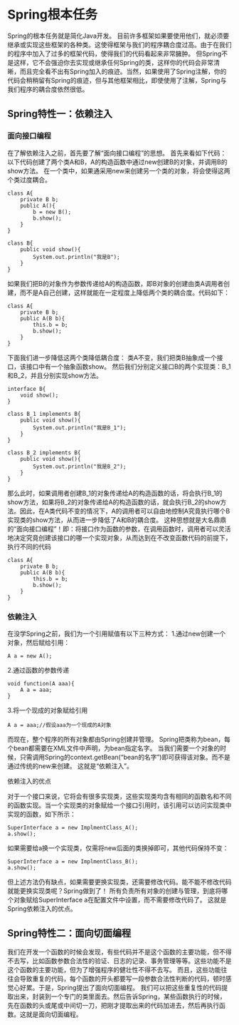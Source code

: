 # Spring根本任务

Spring的根本任务就是简化Java开发。 
目前许多框架如果要使用他们，就必须要继承或实现这些框架的各种类。这使得框架与我们的程序耦合度过高。由于在我们的程序中加入了过多的框架代码，使得我们的代码看起来非常臃肿。 
但Spring不是这样，它不会强迫你去实现或继承任何Spring的类，这样你的代码会非常清晰，而且完全看不出有Spring加入的痕迹。当然，如果使用了Spring注解，你的代码会稍稍留有Spring的痕迹，但与其他框架相比，即使使用了注解，Spring与我们程序的耦合度依然很低。

## Spring特性一：依赖注入

### 面向接口编程

在了解依赖注入之前，首先要了解“面向接口编程”的思想。 
首先来看如下代码： 
以下代码创建了两个类A和B，A的构造函数中通过new创建B的对象，并调用B的show方法。 
在一个类中，如果通采用new来创建另一个类的对象，将会使得这两个类过度耦合。


```
class A{
    private B b;
    public A(){
        b = new B();
        b.show();
    }
}

class B{
    public void show(){
        System.out.println("我是B");
    }
}
```


如果我们把B的对象作为参数传递给A的构造函数，即B对象的创建由类A调用者创建，而不是A自己创建，这样就能在一定程度上降低两个类的耦合度。代码如下：


```
class A{
    private B b;
    public A(B b){
        this.b = b;
        b.show();
    }
}
```


下面我们进一步降低这两个类降低耦合度： 
类A不变，我们把类B抽象成一个接口，该接口中有一个抽象函数show。 
然后我们分别定义接口B的两个实现类：B_1和B_2，并且分别实现show方法。


```
interface B{
    void show();
}

class B_1 implements B{
    public void show(){
        System.out.println("我是B_1");
    }
}

class B_2 implements B{
    public void show(){
        System.out.println("我是B_2");
    }
}
```


那么此时，如果调用者创建B_1的对象传递给A的构造函数的话，将会执行B_1的show方法，如果将B_2的对象传递给A的构造函数的话，就会执行B_2的show方法。因此，在A类代码不变的情况下，A的调用者可以自由地控制A究竟执行哪个B实现类的show方法，从而进一步降低了A和B的耦合度。 
这种思想就是大名鼎鼎的“面向接口编程”！即：将接口作为函数的参数，在调用函数时，调用者可以灵活地决定究竟创建该接口的哪一个实现对象，从而达到在不改变函数代码的前提下，执行不同的代码


```
class A{
    private B b;
    public A(B b){
        this.b = b;
        b.show();
    }
}
```


### 依赖注入

在没学Spring之前，我们为一个引用赋值有以下三种方式： 
1.通过new创建一个对象，然后赋给引用：


```
A a = new A();
```


2.通过函数的参数传递


```
void function(A aaa){
    A a = aaa;
}
```


3.将一个现成的对象赋给引用


```
A a = aaa;//假设aaa为一个现成的A对象
```


而现在，整个程序的所有对象都由Spring创建并管理。 
Spring把类称为bean，每个bean都需要在XML文件中声明，为bean指定名字。 
当我们需要一个对象的时候，只需调用Spring的context.getBean(“bean的名字”)即可获得该对象。而不是通过传统的new来创建。 
这就是“依赖注入”。

依赖注入的优点

对于一个接口来说，它将会有很多实现类，这些实现类均含有相同的函数名和不同的函数实现。当一个实现类的对象赋给一个接口引用时，该引用可以访问实现类中实现的函数，如下所示：


```
SuperInterface a = new ImplmentClass_A();
a.show();
```


如果需要给a换一个实现类，仅需将new后面的类换掉即可，其他代码保持不变：


```
SuperInterface a = new ImplmentClass_B();
a.show();
```


但上述方法仍有缺点，如果需要更换实现类，还需要修改代码。能不能不修改代码就能更换实现类呢？Spring做到了！ 
所有负责所有对象的创建与管理，到底将哪个对象赋给SuperInterface a在配置文件中设置，而不需要修改代码了。 
这就是Spring依赖注入的优点。

## Spring特性二：面向切面编程

我们在开发一个函数的时候会发现，有些代码并不是这个函数的主要功能，但不得不去写，比如函数参数合法性的验证、日志的记录、事务管理等等。这些功能不是这个函数的主要功能，但为了增强程序的健壮性不得不去写。 
而且，这些功能往往会导致重复的代码，每个函数的开头都要写一段参数合法性判断的代码，顿时感觉心好累。于是，Spring提出了面向切面编程。 
我们可以把这些重复性的代码提取出来，封装到一个专门的类里面去。然后告诉Spring，某些函数执行的时候，先在函数的头或尾或中间切一刀，把刚才提取出来的代码加进去，然后再执行函数。这就是面向切面编程。